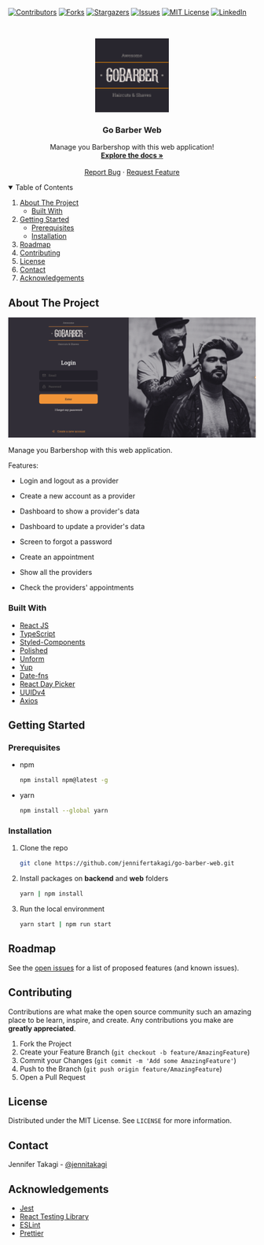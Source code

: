 <!-- Inspired by https://github.com/jennifertakagi/go-barber-web -->

<!-- PROJECT SHIELDS -->
[![Contributors][contributors-shield]][contributors-url]
[![Forks][forks-shield]][forks-url]
[![Stargazers][stars-shield]][stars-url]
[![Issues][issues-shield]][issues-url]
[![MIT License][license-shield]][license-url]
[![LinkedIn][linkedin-shield]][linkedin-url]



<!-- PROJECT LOGO -->
<br />
<p align="center">
  <a href="https://github.com/jennifertakagi/go-barber-web">
    <img src="docs/logo.png" alt="Logo" width="150">
  </a>

  <h3 align="center">Go Barber Web</h3>

  <p align="center">
    Manage you Barbershop with this web application!
    <br />
    <a href="https://github.com/jennifertakagi/go-barber-web"><strong>Explore the docs »</strong></a>
    <br />
    <br />
    <a href="https://github.com/jennifertakagi/go-barber-web/issues">Report Bug</a>
    ·
    <a href="https://github.com/jennifertakagi/go-barber-web/issues">Request Feature</a>
  </p>
</p>



<!-- TABLE OF CONTENTS -->
<details open="open">
  <summary>Table of Contents</summary>
  <ol>
    <li>
      <a href="#about-the-project">About The Project</a>
      <ul>
        <li><a href="#built-with">Built With</a></li>
      </ul>
    </li>
    <li>
      <a href="#getting-started">Getting Started</a>
      <ul>
        <li><a href="#prerequisites">Prerequisites</a></li>
        <li><a href="#installation">Installation</a></li>
      </ul>
    </li>
    <li><a href="#roadmap">Roadmap</a></li>
    <li><a href="#contributing">Contributing</a></li>
    <li><a href="#license">License</a></li>
    <li><a href="#contact">Contact</a></li>
    <li><a href="#acknowledgements">Acknowledgements</a></li>
  </ol>
</details>



<!-- ABOUT THE PROJECT -->
## About The Project

[![Product Name Screen Shot][product-screenshot]](#)

Manage you Barbershop with this web application.

Features:
* Login and logout as a provider
* Create a new account as a provider
* Dashboard to show a provider's data
* Dashboard to update a provider's data
* Screen to forgot a password

* Create an appointment
* Show all the providers
* Check the providers' appointments



### Built With

* [React JS](https://pt-br.reactjs.org/)
* [TypeScript](https://www.typescriptlang.org/)
* [Styled-Components](https://styled-components.com/)
* [Polished](https://polished.js.org/)
* [Unform](https://unform.dev/)
* [Yup](https://github.com/jquense/yup)
* [Date-fns](https://date-fns.org/)
* [React Day Picker](https://react-day-picker.js.org/)
* [UUIDv4](https://www.npmjs.com/package/uuidv4)
* [Axios](https://github.com/axios/axios)



<!-- GETTING STARTED -->
## Getting Started

### Prerequisites

* npm
  ```sh
  npm install npm@latest -g
  ```

* yarn
  ```sh
  npm install --global yarn
  ```



### Installation

1. Clone the repo
   ```sh
   git clone https://github.com/jennifertakagi/go-barber-web.git
   ```
2. Install packages on **backend** and **web** folders
   ```sh
   yarn | npm install
   ```
6. Run the local environment
   ```sh
   yarn start | npm run start
   ```



<!-- ROADMAP -->
## Roadmap

See the [open issues](https://github.com/jennifertakagi/go-barber-web/issues) for a list of proposed features (and known issues).



<!-- CONTRIBUTING -->
## Contributing

Contributions are what make the open source community such an amazing place to be learn, inspire, and create. Any contributions you make are **greatly appreciated**.

1. Fork the Project
2. Create your Feature Branch (`git checkout -b feature/AmazingFeature`)
3. Commit your Changes (`git commit -m 'Add some AmazingFeature'`)
4. Push to the Branch (`git push origin feature/AmazingFeature`)
5. Open a Pull Request



<!-- LICENSE -->
## License

Distributed under the MIT License. See `LICENSE` for more information.



<!-- CONTACT -->
## Contact

Jennifer Takagi - [@jennitakagi](https://twitter.com/jennitakagi)



<!-- ACKNOWLEDGEMENTS -->
## Acknowledgements
* [Jest](https://jestjs.io/)
* [React Testing Library](https://testing-library.com/)
* [ESLint](https://eslint.org/)
* [Prettier](https://prettier.io/)



<!-- MARKDOWN LINKS & IMAGES -->
<!-- https://www.markdownguide.org/basic-syntax/#reference-style-links -->
[contributors-shield]: https://img.shields.io/github/contributors/jennifertakagi/go-barber-web.svg?style=for-the-badge
[contributors-url]: https://github.com/jennifertakagi/go-barber-web/graphs/contributors
[forks-shield]: https://img.shields.io/github/forks/jennifertakagi/go-barber-web.svg?style=for-the-badge
[forks-url]: https://github.com/jennifertakagi/go-barber-web/network/members
[stars-shield]: https://img.shields.io/github/stars/jennifertakagi/go-barber-web.svg?style=for-the-badge
[stars-url]: https://github.com/jennifertakagi/go-barber-web/stargazers
[issues-shield]: https://img.shields.io/github/issues/jennifertakagi/go-barber-web.svg?style=for-the-badge
[issues-url]: https://github.com/jennifertakagi/go-barber-web/issues
[license-shield]: https://img.shields.io/github/license/jennifertakagi/go-barber-web.svg?style=for-the-badge
[license-url]: https://github.com/jennifertakagi/go-barber-web/blob/master/LICENSE.txt
[linkedin-shield]: https://img.shields.io/badge/-LinkedIn-black.svg?style=for-the-badge&logo=linkedin&colorB=555
[linkedin-url]: https://linkedin.com/in/jennifertakagi
[product-screenshot]: docs/go-barber-web.png

